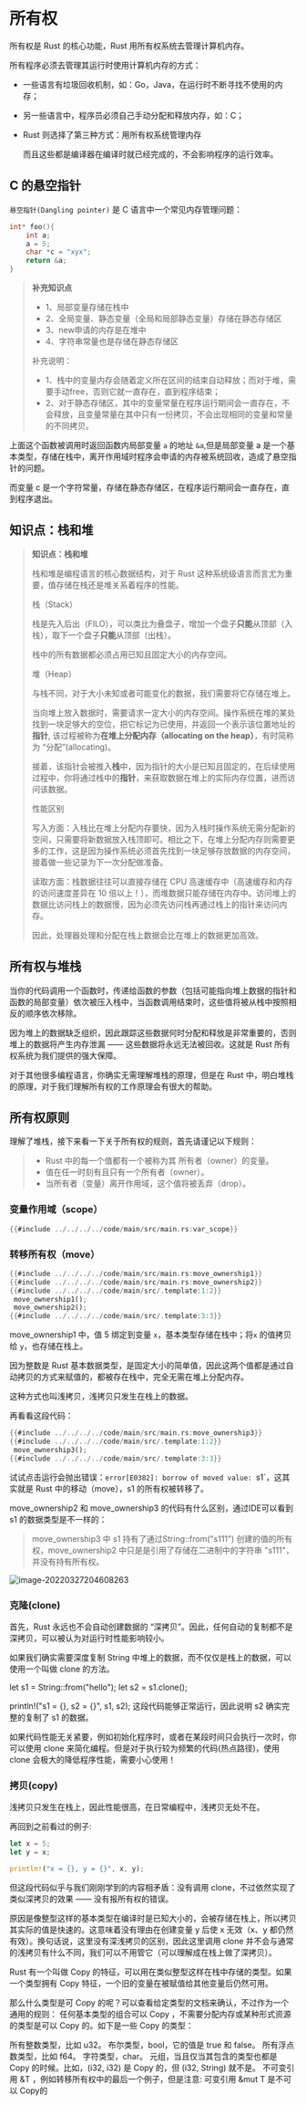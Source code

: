 # 所有权

所有权是 Rust 的核心功能，Rust 用所有权系统去管理计算机内存。

所有程序必须去管理其运行时使用计算机内存的方式：

- 一些语言有垃圾回收机制，如：Go，Java，在运行时不断寻找不使用的内存；
- 另一些语言中，程序员必须自己手动分配和释放内存，如：C；
- Rust 则选择了第三种方式：用所有权系统管理内存
  
  而且这些都是编译器在编译时就已经完成的，不会影响程序的运行效率。

## C 的悬空指针

`悬空指针(Dangling pointer)` 是 C 语言中一个常见内存管理问题：

```c
int* foo(){
    int a;
    a = 5;
    char *c = "xyx";
    return &a;
}
```

> **补充知识点**
>
> - 1、局部变量存储在栈中
> - 2、全局变量、静态变量（全局和局部静态变量）存储在静态存储区
> - 3、new申请的内存是在堆中
> - 4、字符串常量也是存储在静态存储区
>
> 补充说明：
>
> - 1、栈中的变量内存会随着定义所在区间的结束自动释放；而对于堆，需要手动free，否则它就一直存在，直到程序结束；
> - 2、对于静态存储区，其中的变量常量在程序运行期间会一直存在，不会释放，且变量常量在其中只有一份拷贝，不会出现相同的变量和常量的不同拷贝。

上面这个函数被调用时返回函数内局部变量 `a` 的地址 `&a`,但是局部变量 a 是一个基本类型，存储在栈中，离开作用域时程序会申请的内存被系统回收，造成了悬空指针的问题。

而变量 c 是一个字符常量，存储在静态存储区，在程序运行期间会一直存在，直到程序退出。

## 知识点：栈和堆

> **知识点：栈和堆**
>
> 栈和堆是编程语言的核心数据结构，对于 Rust 这种系统级语言而言尤为重要，值存储在栈还是堆关系着程序的性能。
>
> 栈（Stack）
>
> 栈是先入后出（FILO），可以类比为叠盘子，增加一个盘子**只能**从顶部（入栈），取下一个盘子**只能**从顶部（出栈）。
>
> 栈中的所有数据都必须占用已知且固定大小的内存空间。
>
> 堆（Heap）
>
> 与栈不同，对于大小未知或者可能变化的数据，我们需要将它存储在堆上。
>
> 当向堆上放入数据时，需要请求一定大小的内存空间。操作系统在堆的某处找到一块足够大的空位，把它标记为已使用，并返回一个表示该位置地址的**指针**, 该过程被称为**在堆上分配内存（allocating on the heap）**，有时简称为 “分配”(allocating)。
>
> 接着，该指针会被推入**栈**中，因为指针的大小是已知且固定的，在后续使用过程中，你将通过栈中的**指针**，来获取数据在堆上的实际内存位置，进而访问该数据。
>
> 性能区别
>
> 写入方面：入栈比在堆上分配内存要快，因为入栈时操作系统无需分配新的空间，只需要将新数据放入栈顶即可。相比之下，在堆上分配内存则需要更多的工作，这是因为操作系统必须首先找到一块足够存放数据的内存空间，接着做一些记录为下一次分配做准备。
>
> 读取方面：栈数据往往可以直接存储在 CPU 高速缓存中（高速缓存和内存的访问速度差异在 10 倍以上！），而堆数据只能存储在内存中。访问堆上的数据比访问栈上的数据慢，因为必须先访问栈再通过栈上的指针来访问内存。
>
> 因此，处理器处理和分配在栈上数据会比在堆上的数据更加高效。

## 所有权与堆栈

当你的代码调用一个函数时，传递给函数的参数（包括可能指向堆上数据的指针和函数的局部变量）依次被压入栈中，当函数调用结束时，这些值将被从栈中按照相反的顺序依次移除。

因为堆上的数据缺乏组织，因此跟踪这些数据何时分配和释放是非常重要的，否则堆上的数据将产生内存泄漏 —— 这些数据将永远无法被回收。这就是 Rust 所有权系统为我们提供的强大保障。

对于其他很多编程语言，你确实无需理解堆栈的原理，但是在 Rust 中，明白堆栈的原理，对于我们理解所有权的工作原理会有很大的帮助。

## 所有权原则

理解了堆栈，接下来看一下关于所有权的规则，首先请谨记以下规则：

> - Rust 中的每一个值都有一个被称为其 所有者（owner）的变量。
> - 值在任一时刻有且只有一个所有者（owner）。
> - 当所有者（变量）离开作用域，这个值将被丢弃（drop）。

### 变量作用域（scope）

```rust
{{#include ../../../../code/main/src/main.rs:var_scope}}
```

### 转移所有权（move）

```rust
{{#include ../../../../code/main/src/main.rs:move_ownership1}}
{{#include ../../../../code/main/src/main.rs:move_ownership2}}
{{#include ../../../../code/main/src/.template:1:2}}
 move_ownership1();
 move_ownership2();
{{#include ../../../../code/main/src/.template:3:3}}
```

move_ownership1 中，值 5 绑定到变量 `x`，基本类型存储在栈中；将`x` 的值拷贝给 `y`，也存储在栈上。

因为整数是 Rust 基本数据类型，是固定大小的简单值，因此这两个值都是通过自动拷贝的方式来赋值的，都被存在栈中，完全无需在堆上分配内存。

这种方式也叫浅拷贝，浅拷贝只发生在栈上的数据。

再看看这段代码：

```rust
{{#include ../../../../code/main/src/main.rs:move_ownership3}}
{{#include ../../../../code/main/src/.template:1:2}}
 move_ownership3();
{{#include ../../../../code/main/src/.template:3:3}}
```

试试点击运行会抛出错误：`error[E0382]: borrow of moved value: `s1`，这其实就是 Rust 中的移动（move），s1 的所有权被转移了。

move_ownership2 和 move_ownership3 的代码有什么区别，通过IDE可以看到 s1 的数据类型是不一样的：

> move_ownership3 中 s1 持有了通过String::from("s111") 创建的值的所有权，move_ownership2 中只是是引用了存储在二进制中的字符串 "s111"，并没有持有所有权。

![image-20220327204608263](assets/image-20220327204608263.png)

### 克隆(clone)
首先，Rust 永远也不会自动创建数据的 “深拷贝”。因此，任何自动的复制都不是深拷贝，可以被认为对运行时性能影响较小。

如果我们确实需要深度复制 String 中堆上的数据，而不仅仅是栈上的数据，可以使用一个叫做 clone 的方法。



let s1 = String::from("hello");
let s2 = s1.clone();

println!("s1 = {}, s2 = {}", s1, s2);
这段代码能够正常运行，因此说明 s2 确实完整的复制了 s1 的数据。

如果代码性能无关紧要，例如初始化程序时，或者在某段时间只会执行一次时，你可以使用 clone 来简化编程。但是对于执行较为频繁的代码(热点路径)，使用 clone 会极大的降低程序性能，需要小心使用！

### 拷贝(copy)
浅拷贝只发生在栈上，因此性能很高，在日常编程中，浅拷贝无处不在。

再回到之前看过的例子:

```rust
let x = 5;
let y = x;

println!("x = {}, y = {}", x, y);
```
但这段代码似乎与我们刚刚学到的内容相矛盾：没有调用 clone，不过依然实现了类似深拷贝的效果 —— 没有报所有权的错误。

原因是像整型这样的基本类型在编译时是已知大小的，会被存储在栈上，所以拷贝其实际的值是快速的。这意味着没有理由在创建变量 y 后使 x 无效（x、y 都仍然有效）。换句话说，这里没有深浅拷贝的区别，因此这里调用 clone 并不会与通常的浅拷贝有什么不同，我们可以不用管它（可以理解成在栈上做了深拷贝）。

Rust 有一个叫做 Copy 的特征，可以用在类似整型这样在栈中存储的类型。如果一个类型拥有 Copy 特征，一个旧的变量在被赋值给其他变量后仍然可用。

那么什么类型是可 Copy 的呢？可以查看给定类型的文档来确认，不过作为一个通用的规则： 任何基本类型的组合可以 Copy ，不需要分配内存或某种形式资源的类型是可以 Copy 的。如下是一些 Copy 的类型：

所有整数类型，比如 u32。
布尔类型，bool，它的值是 true 和 false。
所有浮点数类型，比如 f64。
字符类型，char。
元组，当且仅当其包含的类型也都是 Copy 的时候。比如，(i32, i32) 是 Copy 的，但 (i32, String) 就不是。
不可变引用 &T ，例如转移所有权中的最后一个例子，但是注意: 可变引用 &mut T 是不可以 Copy的
